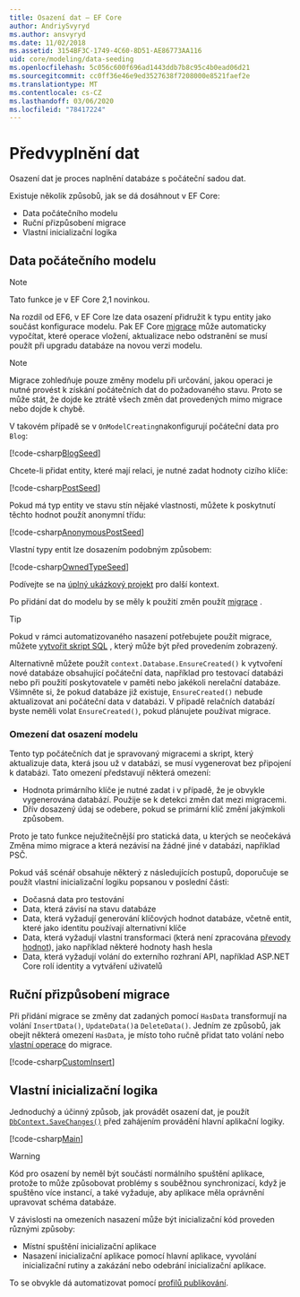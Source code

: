 ```yaml
---
title: Osazení dat – EF Core
author: AndriySvyryd
ms.author: ansvyryd
ms.date: 11/02/2018
ms.assetid: 3154BF3C-1749-4C60-8D51-AE86773AA116
uid: core/modeling/data-seeding
ms.openlocfilehash: 5c056c600f696ad1443ddb7b8c95c4b0ead06d21
ms.sourcegitcommit: cc0ff36e46e9ed3527638f7208000e8521faef2e
ms.translationtype: MT
ms.contentlocale: cs-CZ
ms.lasthandoff: 03/06/2020
ms.locfileid: "78417224"
---
```

# <a name="data-seeding"></a>Předvyplnění dat

Osazení dat je proces naplnění databáze s počáteční sadou dat.

Existuje několik způsobů, jak se dá dosáhnout v EF Core:

* Data počátečního modelu
* Ruční přizpůsobení migrace
* Vlastní inicializační logika

## <a name="model-seed-data"></a>Data počátečního modelu

> [!NOTE]
> Tato funkce je v EF Core 2,1 novinkou.

Na rozdíl od EF6, v EF Core lze data osazení přidružit k typu entity jako součást konfigurace modelu. Pak EF Core [migrace](xref:core/managing-schemas/migrations/index) může automaticky vypočítat, které operace vložení, aktualizace nebo odstranění se musí použít při upgradu databáze na novou verzi modelu.

> [!NOTE]
> Migrace zohledňuje pouze změny modelu při určování, jakou operaci je nutné provést k získání počátečních dat do požadovaného stavu. Proto se může stát, že dojde ke ztrátě všech změn dat provedených mimo migrace nebo dojde k chybě.

V takovém případě se v `OnModelCreating`nakonfigurují počáteční data pro `Blog`:

[!code-csharp[BlogSeed](../../../samples/core/Modeling/DataSeeding/DataSeedingContext.cs?name=BlogSeed)]

Chcete-li přidat entity, které mají relaci, je nutné zadat hodnoty cizího klíče:

[!code-csharp[PostSeed](../../../samples/core/Modeling/DataSeeding/DataSeedingContext.cs?name=PostSeed)]

Pokud má typ entity ve stavu stín nějaké vlastnosti, můžete k poskytnutí těchto hodnot použít anonymní třídu:

[!code-csharp[AnonymousPostSeed](../../../samples/core/Modeling/DataSeeding/DataSeedingContext.cs?name=AnonymousPostSeed)]

Vlastní typy entit lze dosazením podobným způsobem:

[!code-csharp[OwnedTypeSeed](../../../samples/core/Modeling/DataSeeding/DataSeedingContext.cs?name=OwnedTypeSeed)]

Podívejte se na [úplný ukázkový projekt](https://github.com/dotnet/EntityFramework.Docs/tree/master/samples/core/Modeling/DataSeeding) pro další kontext.

Po přidání dat do modelu by se měly k použití změn použít [migrace](xref:core/managing-schemas/migrations/index) .

> [!TIP]
> Pokud v rámci automatizovaného nasazení potřebujete použít migrace, můžete [vytvořit skript SQL](xref:core/managing-schemas/migrations/index#generate-sql-scripts) , který může být před provedením zobrazený.

Alternativně můžete použít `context.Database.EnsureCreated()` k vytvoření nové databáze obsahující počáteční data, například pro testovací databázi nebo při použití poskytovatele v paměti nebo jakékoli nerelační databáze. Všimněte si, že pokud databáze již existuje, `EnsureCreated()` nebude aktualizovat ani počáteční data v databázi. V případě relačních databází byste neměli volat `EnsureCreated()`, pokud plánujete používat migrace.

### <a name="limitations-of-model-seed-data"></a>Omezení dat osazení modelu

Tento typ počátečních dat je spravovaný migracemi a skript, který aktualizuje data, která jsou už v databázi, se musí vygenerovat bez připojení k databázi. Tato omezení představují některá omezení:

* Hodnota primárního klíče je nutné zadat i v případě, že je obvykle vygenerována databází. Použije se k detekci změn dat mezi migracemi.
* Dřív dosazený údaj se odebere, pokud se primární klíč změní jakýmkoli způsobem.

Proto je tato funkce nejužitečnější pro statická data, u kterých se neočekává Změna mimo migrace a která nezávisí na žádné jiné v databázi, například PSČ.

Pokud váš scénář obsahuje některý z následujících postupů, doporučuje se použít vlastní inicializační logiku popsanou v poslední části:

* Dočasná data pro testování
* Data, která závisí na stavu databáze
* Data, která vyžadují generování klíčových hodnot databáze, včetně entit, které jako identitu používají alternativní klíče
* Data, která vyžadují vlastní transformaci (která není zpracována [převody hodnot](xref:core/modeling/value-conversions)), jako například některé hodnoty hash hesla
* Data, která vyžadují volání do externího rozhraní API, například ASP.NET Core rolí identity a vytváření uživatelů

## <a name="manual-migration-customization"></a>Ruční přizpůsobení migrace

Při přidání migrace se změny dat zadaných pomocí `HasData` transformují na volání `InsertData()`, `UpdateData()`a `DeleteData()`. Jedním ze způsobů, jak obejít některá omezení `HasData`, je místo toho ručně přidat tato volání nebo [vlastní operace](xref:core/managing-schemas/migrations/operations) do migrace.

[!code-csharp[CustomInsert](../../../samples/core/Modeling/DataSeeding/Migrations/20181102235626_Initial.cs?name=CustomInsert)]

## <a name="custom-initialization-logic"></a>Vlastní inicializační logika

Jednoduchý a účinný způsob, jak provádět osazení dat, je použít [`DbContext.SaveChanges()`](xref:core/saving/index) před zahájením provádění hlavní aplikační logiky.

[!code-csharp[Main](../../../samples/core/Modeling/DataSeeding/Program.cs?name=CustomSeeding)]

> [!WARNING]
> Kód pro osazení by neměl být součástí normálního spuštění aplikace, protože to může způsobovat problémy s souběžnou synchronizací, když je spuštěno více instancí, a také vyžaduje, aby aplikace měla oprávnění upravovat schéma databáze.

V závislosti na omezeních nasazení může být inicializační kód proveden různými způsoby:

* Místní spuštění inicializační aplikace
* Nasazení inicializační aplikace pomocí hlavní aplikace, vyvolání inicializační rutiny a zakázání nebo odebrání inicializační aplikace.

To se obvykle dá automatizovat pomocí [profilů publikování](/aspnet/core/host-and-deploy/visual-studio-publish-profiles).
